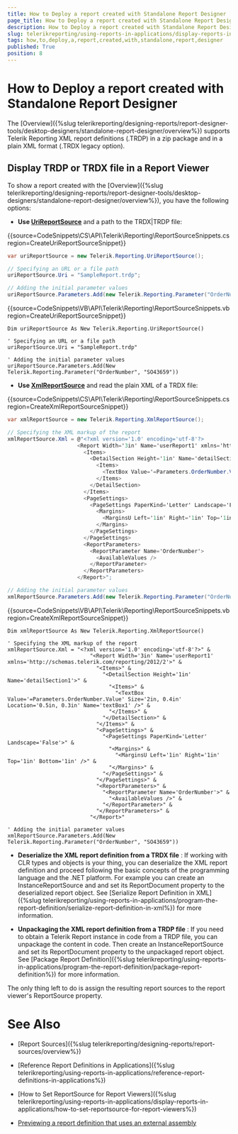 ```yaml
---
title: How to Deploy a report created with Standalone Report Designer
page_title: How to Deploy a report created with Standalone Report Designer | for Telerik Reporting Documentation
description: How to Deploy a report created with Standalone Report Designer
slug: telerikreporting/using-reports-in-applications/display-reports-in-applications/how-to-deploy-a-report-created-with-standalone-report-designer
tags: how,to,deploy,a,report,created,with,standalone,report,designer
published: True
position: 8
---
```


# How to Deploy a report created with Standalone Report Designer



The [Overview]({%slug telerikreporting/designing-reports/report-designer-tools/desktop-designers/standalone-report-designer/overview%})         supports Telerik Reporting XML report definitions (.TRDP) in a zip package and in a plain XML format (.TRDX legacy option).       

## Display TRDP or TRDX file in a Report Viewer

To show a report created with the [Overview]({%slug telerikreporting/designing-reports/report-designer-tools/desktop-designers/standalone-report-designer/overview%}), you have the following options:         

* __Use [UriReportSource](/reporting/api/Telerik.Reporting.UriReportSource)__  and a path to the TRDX|TRDP file:             

{{source=CodeSnippets\CS\API\Telerik\Reporting\ReportSourceSnippets.cs region=CreateUriReportSourceSnippet}}
  ````C#
var uriReportSource = new Telerik.Reporting.UriReportSource();

// Specifying an URL or a file path
uriReportSource.Uri = "SampleReport.trdp";

// Adding the initial parameter values
uriReportSource.Parameters.Add(new Telerik.Reporting.Parameter("OrderNumber", "SO43659"));
````

{{source=CodeSnippets\VB\API\Telerik\Reporting\ReportSourceSnippets.vb region=CreateUriReportSourceSnippet}}
  ````VB
Dim uriReportSource As New Telerik.Reporting.UriReportSource()

' Specifying an URL or a file path
uriReportSource.Uri = "SampleReport.trdp"

' Adding the initial parameter values
uriReportSource.Parameters.Add(New Telerik.Reporting.Parameter("OrderNumber", "SO43659"))
````

* __Use [XmlReportSource](/reporting/api/Telerik.Reporting.XmlReportSource)__  and read the plain XML of a TRDX file:             

{{source=CodeSnippets\CS\API\Telerik\Reporting\ReportSourceSnippets.cs region=CreateXmlReportSourceSnippet}}
  ````C#
var xmlReportSource = new Telerik.Reporting.XmlReportSource();

// Specifying the XML markup of the report
xmlReportSource.Xml = @"<?xml version='1.0' encoding='utf-8'?>
                        <Report Width='3in' Name='userReport1' xmlns='http://schemas.telerik.com/reporting/2012/2'>
                          <Items>
                            <DetailSection Height='1in' Name='detailSection1'>
                              <Items>
                                <TextBox Value='=Parameters.OrderNumber.Value' Size='2in, 0.4in' Location='0.5in, 0.3in' Name='textBox1' />
                              </Items>
                            </DetailSection>
                          </Items>
                          <PageSettings>
                            <PageSettings PaperKind='Letter' Landscape='False'>
                              <Margins>
                                <MarginsU Left='1in' Right='1in' Top='1in' Bottom='1in' />
                              </Margins>
                            </PageSettings>
                          </PageSettings>
                          <ReportParameters>
                            <ReportParameter Name='OrderNumber'>
                              <AvailableValues />
                            </ReportParameter>
                          </ReportParameters>
                        </Report>";

// Adding the initial parameter values
xmlReportSource.Parameters.Add(new Telerik.Reporting.Parameter("OrderNumber", "SO43659"));
````

{{source=CodeSnippets\VB\API\Telerik\Reporting\ReportSourceSnippets.vb region=CreateXmlReportSourceSnippet}}
  ````VB
Dim xmlReportSource As New Telerik.Reporting.XmlReportSource()

' Specifying the XML markup of the report
xmlReportSource.Xml = "<?xml version='1.0' encoding='utf-8'?>" &
                            "<Report Width='3in' Name='userReport1' xmlns='http://schemas.telerik.com/reporting/2012/2'>" &
                              "<Items>" &
                                "<DetailSection Height='1in' Name='detailSection1'>" &
                                  "<Items>" &
                                    "<TextBox Value='=Parameters.OrderNumber.Value' Size='2in, 0.4in' Location='0.5in, 0.3in' Name='textBox1' />" &
                                  "</Items>" &
                                "</DetailSection>" &
                              "</Items>" &
                              "<PageSettings>" &
                                "<PageSettings PaperKind='Letter' Landscape='False'>" &
                                  "<Margins>" &
                                    "<MarginsU Left='1in' Right='1in' Top='1in' Bottom='1in' />" &
                                  "</Margins>" &
                                "</PageSettings>" &
                              "</PageSettings>" &
                              "<ReportParameters>" &
                                "<ReportParameter Name='OrderNumber'>" &
                                  "<AvailableValues />" &
                                "</ReportParameter>" &
                              "</ReportParameters>" &
                            "</Report>"

' Adding the initial parameter values
xmlReportSource.Parameters.Add(New Telerik.Reporting.Parameter("OrderNumber", "SO43659"))
````

* __Deserialize the XML report definition from a TRDX file__ :             If working with CLR types and objects is your thing, you can deserialize the XML report definition and proceed               following the basic concepts of the programming language and the .NET platform. For example you can create an InstanceReportSource and               and set its ReportDocument property to the deserialized report object. See [Serialize Report Definition in XML]({%slug telerikreporting/using-reports-in-applications/program-the-report-definition/serialize-report-definition-in-xml%}) for more information.             

* __Unpackaging the XML report definition from a TRDP file__ :             If you need to obtain a Telerik Report instance in code from a TRDP file, you can unpackage the content in code. Then create an InstanceReportSource and               set its ReportDocument property to the unpackaged report object. See [Package Report Definition]({%slug telerikreporting/using-reports-in-applications/program-the-report-definition/package-report-definition%}) for more information.             

The only thing left to do is assign the resulting report sources to the report viewer's ReportSource property.

# See Also

 * [Report Sources]({%slug telerikreporting/designing-reports/report-sources/overview%})

 * [Reference Report Definitions in Applications]({%slug telerikreporting/using-reports-in-applications/reference-report-definitions-in-applications%})

 * [How to Set ReportSource for Report Viewers]({%slug telerikreporting/using-reports-in-applications/display-reports-in-applications/how-to-set-reportsource-for-report-viewers%})

 * [Previewing a report definition that uses an external assembly](http://www.telerik.com/support/kb/reporting/report-viewers/deploying-trdx-that-uses-external-assembly.aspx)

